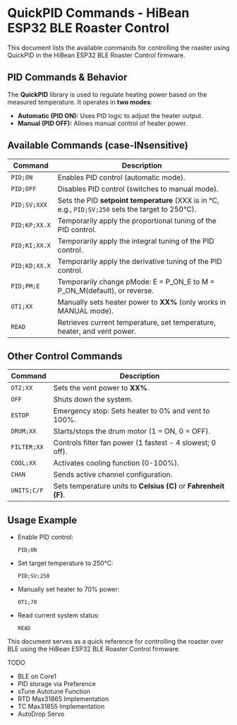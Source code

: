 # QuickPID Commands - HiBean ESP32 BLE Roaster Control

This document lists the available commands for controlling the roaster using QuickPID in the HiBean ESP32 BLE Roaster Control firmware.

## **PID Commands & Behavior**
The **QuickPID** library is used to regulate heating power based on the measured temperature. It operates in **two modes**:
- **Automatic (PID ON):** Uses PID logic to adjust the heater output.
- **Manual (PID OFF):** Allows manual control of heater power.

## **Available Commands (case-INsensitive)**
| **Command**     | **Description** |
|-----------------|----------------|
| `PID;ON`        | Enables PID control (automatic mode). |
| `PID;OFF`       | Disables PID control (switches to manual mode). |
| `PID;SV;XXX`    | Sets the PID **setpoint temperature** (XXX is in °C, e.g., `PID;SV;250` sets the target to 250°C). |
| `PID;KP;XX.X`   | Temporarily apply the proportional tuning of the PID control. |
| `PID;KI;XX.X`   | Temporarily apply the integral tuning of the PID control. |
| `PID;KD;XX.X`   | Temporarily apply the derivative tuning of the PID control. |
| `PID;PM;E`      | Temporarily change pMode: E = P_ON_E to M = P_ON_M(default), or reverse. |
| `OT1;XX`        | Manually sets heater power to **XX%** (only works in MANUAL mode). |
| `READ`          | Retrieves current temperature, set temperature, heater, and vent power. |

## **Other Control Commands**
| **Command**     | **Description** |
|-----------------|----------------|
| `OT2;XX`        | Sets the vent power to **XX%**. |
| `OFF`           | Shuts down the system. |
| `ESTOP`         | Emergency stop: Sets heater to 0% and vent to 100%. |
| `DRUM;XX`       | Starts/stops the drum motor (1 = ON, 0 = OFF). |
| `FILTER;XX`     | Controls filter fan power (1 fastest - 4 slowest; 0 off). |
| `COOL;XX`       | Activates cooling function (0-100%). |
| `CHAN`          | Sends active channel configuration. |
| `UNITS;C/F`     | Sets temperature units to **Celsius (C)** or **Fahrenheit (F)**. |

## **Usage Example**
- Enable PID control:
  ```
  PID;ON
  ```
- Set target temperature to 250°C:
  ```
  PID;SV;250
  ```
- Manually set heater to 70% power:
  ```
  OT1;70
  ```
- Read current system status:
  ```
  READ
  ```

This document serves as a quick reference for controlling the roaster over BLE using the HiBean ESP32 BLE Roaster Control firmware.

TODO
- BLE on Core1
- PID storage via Preference
- sTune Autotune Function
- RTD Max31865 Implementation
- TC Max31855 Implementation
- AutoDrop Servo
